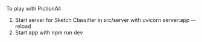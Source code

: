 To play with PictionAI:

1.  Start server for Sketch Classifier in src/server with uvicorn server:app --reload
2.  Start app with npm run dev
